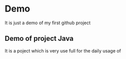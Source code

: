 # Demo
It is just a demo of my first github project 

## Demo of project Java

It is a poject which is very use full for the daily usage of 
